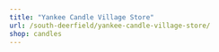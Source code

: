 ```yaml
---
title: "Yankee Candle Village Store"
url: /south-deerfield/yankee-candle-village-store/
shop: candles
---
```

